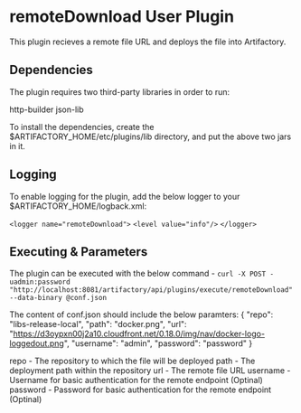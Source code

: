 <h1> remoteDownload User Plugin </h1>

This plugin recieves a remote file URL and deploys the file into Artifactory.

<h2> Dependencies </h2>

The plugin requires two third-party libraries in order to run:

http-builder
json-lib

To install the dependencies, create the $ARTIFACTORY_HOME/etc/plugins/lib directory, and put the above two jars in it.

<h2> Logging </h2>

To enable logging for the plugin, add the below logger to your $ARTIFACTORY_HOME/logback.xml:

`<logger name="remoteDownload">`
    `<level value="info"/>`
  `</logger>`
  
<h2> Executing & Parameters </h2>

The plugin can be executed with the below command - 
`curl -X POST -uadmin:password "http://localhost:8081/artifactory/api/plugins/execute/remoteDownload" --data-binary @conf.json`

The content of conf.json should include the below paramters:
{
"repo": "libs-release-local",
"path": "docker.png",
"url": "https://d3oypxn00j2a10.cloudfront.net/0.18.0/img/nav/docker-logo-loggedout.png",
"username": "admin",
"password": "password"
}

repo - The repository to which the file will be deployed
path - The deployment path within the repository
url - The remote file URL
username - Username for basic authentication for the remote endpoint (Optinal)
password - Password for basic authentication for the remote endpoint (Optinal) 
